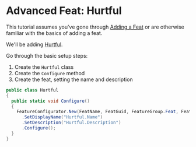 ﻿# Advanced Feat: Hurtful

This tutorial assumes you've gone through [Adding a Feat](feat.md) or are otherwise familiar with the basics of adding a feat.

We'll be adding [Hurtful](https://www.d20pfsrd.com/feats/combat-feats/hurtful-combat/).

Go through the basic setup steps:

1. Create the `Hurtful` class
2. Create the `Configure` method
3. Create the feat, setting the name and description

```C#
public class Hurtful
{
  public static void Configure()
  {
    FeatureConfigurator.New(FeatName, FeatGuid, FeatureGroup.Feat, FeatureGroup.CombatFeat)
      .SetDisplayName("Hurtful.Name")
      .SetDescription("Hurtful.Description")
      .Configure();
  }
}
```